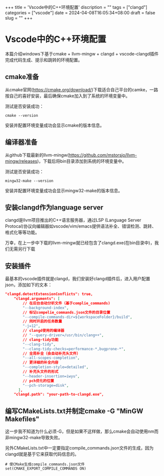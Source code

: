 +++
title = 'Vscode中的C++环境配置'
discription = ""
tags = ["clangd"]
categories = ["vscode"]
date = 2024-04-08T16:05:34+08:00
draft = false
slug = ""
+++

# Vscode中的C++环境配置
本篇介绍windows下基于cmake + llvm-mingw + clangd + vscode-clangd插件完成代码生成、提示和跳转的环境配置。

## cmake准备

从cmake官网(https://cmake.org/download/)下载适合自己平台的camke，一路按自己的喜好安装，最后确保cmake加入到了系统的环境变量中。

测试是否安装成功：
```
cmake --version
```
安装并配置环境变量成功会显示cmake的版本信息。

## 编译器准备

从github下载最新的llvm-mingw(https://github.com/mstorsjo/llvm-mingw/releases)，下载后将bin目录添加到系统的环境变量中。

测试是否安装成功：
```
mingw32-make --version
```
安装并配置环境变量成功会显示mingw32-make的版本信息。

## 安装clangd作为language server

clangd是llvm项目推出的C++语言服务器，通过LSP (Language Server Protocal)协议向编辑器如vscode/vim/emacs提供语法补全、错误检测、跳转、格式化等等功能。

万幸，在上一步中下载的llvm-mingw就已经包含了clangd.exe(在bin目录中)，我们无需另行下载

## 安装插件

最基本的vscode插件就是clangd，我们安装好clangd插件后，进入用户配置json，添加如下的文本：
```json
"clangd.detectExtensionConflicts": true,
    "clangd.arguments": [
        // 在后台自动分析文件（基于complie_commands)
        "--background-index",
        // 标记compelie_commands.json文件的目录位置
        "--compile-commands-dir=${workspaceFolder}/build",
        // 同时开启的任务数量
        "-j=12",
        // clangd使用的编译器
        // "--query-driver=/usr/bin/clang++",
        // clang-tidy功能
        "--clang-tidy",
        "--clang-tidy-checks=performance-*,bugprone-*",
        // 全局补全（会自动补充头文件）
        "--all-scopes-completion",
        // 更详细的补全内容
        "--completion-style=detailed",
        // 补充头文件的形式
        "--header-insertion=iwyu",
        // pch优化的位置
        "--pch-storage=disk",
      ],
    "clangd.path": "your-path-to-clangd.exe",
```

## 编写CMakeLists.txt并制定cmake -G "MinGW Makefiles"

这一步我不知道为什么必须-G，但是如果不这样做，那么cmake会自动使用nm而非mingw32-make导致失败。

另外CMakeLists.txt中一定要指定compile_commands.json文件的生成，因为clangd就是基于它来获取代码信息的。

```
# 使CMake生成compile_commands.json文件
set(CMAKE_EXPORT_COMPILE_COMMANDS ON)
```

